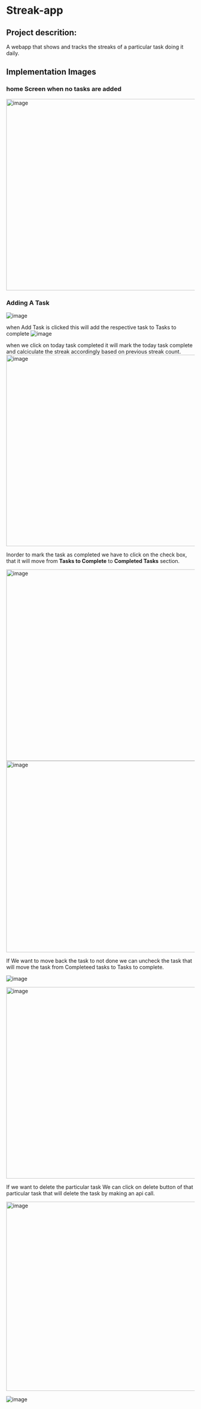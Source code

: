 # Streak-app

## Project descrition:
A webapp that shows and tracks the streaks of a particular task doing it daily.


## Implementation Images

### home Screen when no tasks are added 
<img width="512" alt="image" src="https://github.com/rangaraju29139/streak-app-frontend/assets/30431968/276aba5d-76ea-44b3-ad15-6b3225b0f393">

### Adding A Task 

![image](https://github.com/rangaraju29139/streak-app-frontend/assets/30431968/fa35fd09-074e-4fbc-b81f-2def3876f07f)


when Add Task is clicked this will add the respective task to Tasks to complete 
![image](https://github.com/rangaraju29139/streak-app-frontend/assets/30431968/6e5d19f7-fb99-4e0f-a291-c74c0d5fb5e8)

when we click on today task completed it will mark the today task complete and calciculate the streak accordingly based on previous streak count.
<img width="512" alt="image" src="https://github.com/rangaraju29139/streak-app-frontend/assets/30431968/f2d73def-002a-4e44-a6fc-769b6e8fda58">


Inorder to mark the task as completed we have to click on the check box, that it will move from **Tasks to Complete** to **Completed Tasks** section.

<img width="512" alt="image" src="https://github.com/rangaraju29139/streak-app-frontend/assets/30431968/2a88dc8a-c403-4357-9ff4-b740ee89220f">
<img width="512" alt="image" src="https://github.com/rangaraju29139/streak-app-frontend/assets/30431968/b94d11b1-8dc4-4a04-b5b4-ed305f41ba79">


If We want to move back the task to not done we can uncheck the task that will move the task from Completeed tasks to Tasks to complete.

![image](https://github.com/rangaraju29139/streak-app-frontend/assets/30431968/6a92ed86-22b8-4b94-95a4-5eb25d06cf4c)

<img width="512" alt="image" src="https://github.com/rangaraju29139/streak-app-frontend/assets/30431968/4d933947-cf9b-4aa3-9fa5-b679f83230cc">

If we want to delete the particular task We can click on delete button of that particular task that will delete the task by making an api call.

<img width="506" alt="image" src="https://github.com/rangaraju29139/streak-app-frontend/assets/30431968/dd940690-f620-4ccf-a9d6-2c1ab13ef2dc">

![image](https://github.com/rangaraju29139/streak-app-frontend/assets/30431968/7335dc92-39b5-482b-8c35-df008924132a)













